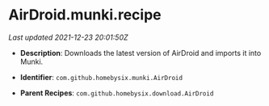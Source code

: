 # AirDroid.munki.recipe

_Last updated 2021-12-23 20:01:50Z_

- **Description**: Downloads the latest version of AirDroid and imports it into Munki.

- **Identifier**: `com.github.homebysix.munki.AirDroid`

- **Parent Recipes**: `com.github.homebysix.download.AirDroid`
